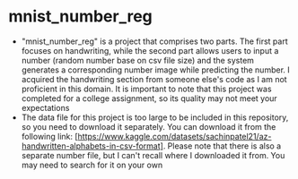 # mnist_number_reg
+ "mnist_number_reg" is a project that comprises two parts. The first part focuses on handwriting, while the second part allows users to input a number (random number base on csv file size) and the system generates a corresponding number image while predicting the number. I acquired the handwriting section from someone else's code as I am not proficient in this domain. It is important to note that this project was completed for a college assignment, so its quality may not meet your expectations
+ The data file for this project is too large to be included in this repository, so you need to download it separately. You can download it from the following link: [https://www.kaggle.com/datasets/sachinpatel21/az-handwritten-alphabets-in-csv-format]. Please note that there is also a separate number file, but I can't recall where I downloaded it from. You may need to search for it on your own
